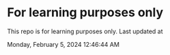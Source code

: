 # For learning purposes only
This repo is for learning purposes only.
Last updated at

Monday, February 5, 2024 12:46:44 AM

